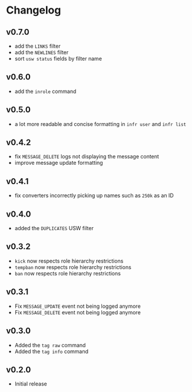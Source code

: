 # Changelog

## v0.7.0
- add the `LINKS` filter
- add the `NEWLINES` filter
- sort `usw status` fields by filter name

## v0.6.0
- add the `inrole` command

## v0.5.0
- a lot more readable and concise formatting in `infr user` and `infr list`

## v0.4.2
- fix `MESSAGE_DELETE` logs not displaying the message content
- improve message update formatting

## v0.4.1
- fix converters incorrectly picking up names such as `250k` as an ID

## v0.4.0
- added the `DUPLICATES` USW filter

## v0.3.2
- `kick` now respects role hierarchy restrictions
- `tempban` now respects role hierarchy restrictions
- `ban` now respects role hierarchy restrictions

## v0.3.1
- Fix `MESSAGE_UPDATE` event not being logged anymore
- Fix `MESSAGE_DELETE` event not being logged anymore

## v0.3.0
- Added the `tag raw` command
- Added the `tag info` command

## v0.2.0
- Initial release

